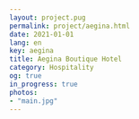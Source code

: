 ```yaml
---
layout: project.pug
permalink: project/aegina.html
date: 2021-01-01
lang: en
key: aegina
title: Aegina Boutique Hotel
category: Hospitality
og: true
in_progress: true
photos:
- "main.jpg"
---
```

